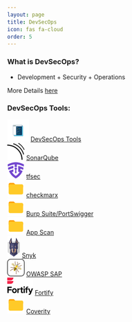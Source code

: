 ```yaml
---
layout: page
title: DevSecOps
icon: fas fa-cloud
order: 5
---
```


### What is DevSecOps?

- Development + Security + Operations

More Details [here](/posts/devsecops/devsecops)

### DevSecOps Tools:
<!-- DevSecOps Tools Start -->
<div class="card categories">
    <div
    id="h_3"
    class="card-header d-flex justify-content-between hide-border-bottom"
    >
    <span>
        <img alt="DevSecOps Tools" src="/assets/img/icons/miscellaneous/coding-18.svg" />
        <a href="../posts/devsecops/devsecops" class="ml-1 mr-2"
        >DevSecOps Tools</a
        >
    </span>
    <a
        href="#l_3"
        data-toggle="collapse"
        aria-expanded="true"
        aria-label="h_3-trigger"
        class="category-trigger hide-border-bottom"
    >
        <i class="fas fa-fw fa-angle-down"></i>
    </a>
    </div>
    <div id="l_3" class="collapse show" aria-expanded="true">
    <div class="container d-flex flex-wrap align-items-top">
        <div class="d-flex flex-column w-50">
        <div class="p-2">
            <img alt="SonarQube" src="/assets/img/icons/devsecops/sonarqube-18.svg" />
            <a
            href="../posts/devsecops/sonarqube/sonarqube"
            class="ml-1 mr-2"
            >SonarQube</a
            >
        </div>
        <div class="p-2">
            <img alt="TFSec" src="/assets/img/icons/devsecops/tfsec-18.svg" />
            <a
            href="../posts/devsecops/tfsec/tfsec"
            class="ml-1 mr-2"
            >tfsec</a
            >
        </div>
        <div class="p-2">
            <img alt="CheckMarx" src="/assets/img/icons/miscellaneous/folder-18.svg" />
            <a
            href="../posts/devsecops/checkmarx/checkmarx"
            class="ml-1 mr-2"
            >checkmarx</a
            >
        </div>
        <div class="p-2">
            <img alt="BurpSuite" src="/assets/img/icons/miscellaneous/folder-18.svg" />
            <a
            href="../posts/devsecops/burpsuite/burpsuite"
            class="ml-1 mr-2"
            >Burp Suite/PortSwigger</a
            >
        </div>
        <div class="p-2">
            <img alt="AppScan" src="/assets/img/icons/miscellaneous/folder-18.svg" />
            <a
            href="../posts/devsecops/appscan/appscan"
            class="ml-1 mr-2"
            >App Scan</a
            >
        </div>
        </div>
        <div class="d-flex flex-column">
        <div class="p-2">
            <img alt="Snyk" src="/assets/img/icons/devsecops/snyk-18.svg" />
            <a
            href="../posts/devsecops/snyk/snyk"
            class="ml-1 mr-2"
            >Snyk</a
            >
        </div>
        <div class="p-2">
            <img alt="OWASPZap" src="/assets/img/icons/devsecops/owaspzap-18.svg" />
            <a
            href="../posts/devsecops/owaspzap/owaspzap"
            class="ml-1 mr-2"
            >OWASP SAP</a
            >
        </div>
        <div class="p-2">
            <img alt="Fortify" src="/assets/img/icons/devsecops/fortify-18.svg" />
            <a
            href="../posts/devsecops/fortify/fortify"
            class="ml-1 mr-2"
            >Fortify</a
            >
        </div>
        <div class="p-2">
            <img alt="Coverity" src="/assets/img/icons/miscellaneous/folder-18.svg" />
            <a
            href="../posts/devsecops/coverity/coverity"
            class="ml-1 mr-2"
            >Coverity</a
            >
        </div>
        </div>
    </div>
    </div>
</div>
<!-- DevSecOps End -->
